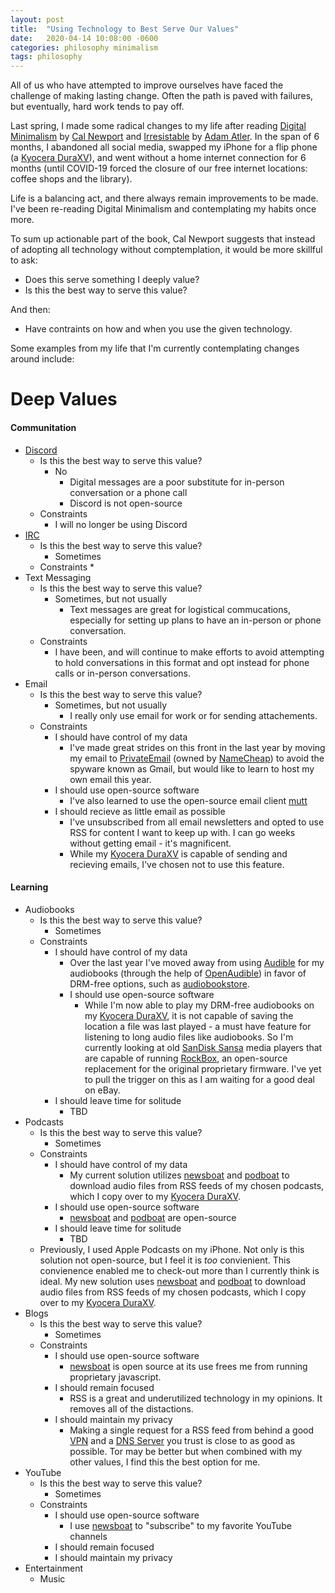 ```yaml
---
layout: post
title:  "Using Technology to Best Serve Our Values"
date:   2020-04-14 10:08:00 -0600
categories: philosophy minimalism
tags: philosophy
---
```


All of us who have attempted to improve ourselves have faced the challenge of making lasting change. Often the path is paved with failures, but eventually, hard work tends to pay off. 

Last spring, I made some radical changes to my life after reading [Digital Minimalism](https://www.calnewport.com/books/digital-minimalism/) by [Cal Newport](https://www.calnewport.com) and [Irresistable](http://adamalterauthor.com/irresistible/) by [Adam Atler](http://adamalterauthor.com). In the span of 6 months, I abandoned all social media, swapped my iPhone for a flip phone (a [Kyocera DuraXV][1]), and went without a home internet connection for 6 months (until COVID-19 forced the closure of our free internet locations: coffee shops and the library).

Life is a balancing act, and there always remain improvements to be made. I've been re-reading Digital Minimalism and contemplating my habits once more.

To sum up actionable part of the book, Cal Newport suggests that instead of adopting all technology without comptemplation, it would be more skillful to ask:
* Does this serve something I deeply value?
* Is this the best way to serve this value?

And then: 
* Have contraints on how and when you use the given technology.

Some examples from my life that I'm currently contemplating changes around include:

# Deep Values
#### Communitation
* [Discord](https://discordapp.com/)
	* Is this the best way to serve this value?
		* No
			* Digital messages are a poor substitute for in-person conversation or a phone call
			* Discord is not open-source
	* Constraints
		* I will no longer be using Discord
* [IRC](https://en.wikipedia.org/wiki/Internet_Relay_Chat)
	* Is this the best way to serve this value?
		* Sometimes
	* Constraints
		*
* Text Messaging
	* Is this the best way to serve this value?
		* Sometimes, but not usually
			* Text messages are great for logistical commucations, especially for setting up plans to have an in-person or phone conversation.
	* Constraints
		* I have been, and will continue to make efforts to avoid attempting to hold conversations in this format and opt instead for phone calls or in-person conversations.
* Email
	* Is this the best way to serve this value?
		* Sometimes, but not usually
			* I really only use email for work or for sending attachements.
	* Constraints
		* I should have control of my data
			* I've made great strides on this front in the last year by moving my email to [PrivateEmail](https://privateemail.com/) (owned by [NameCheap](https://www.namecheap.com/)) to avoid the spyware known as Gmail, but would like to learn to host my own email this year. 
		* I should use open-source software
			* I've also learned to use the open-source email client [mutt](http://www.mutt.org/)
		* I should recieve as little email as possible
			* I've unsubscribed from all email newsletters and opted to use RSS for content I want to keep up with. I can go weeks without getting email - it's magnificent. 
			* While my [Kyocera DuraXV][1] is capable of sending and recieving emails, I've chosen not to use this feature.

#### Learning
* Audiobooks
	* Is this the best way to serve this value?
		* Sometimes
	* Constraints
		* I should have control of my data
			* Over the last year I've moved away from using [Audible](https://www.audible.com/) for my audiobooks (through the help of [OpenAudible](https://openaudible.org/)) in favor of DRM-free options, such as [audiobookstore](https://audiobookstore.com/). 			
			* I should use open-source software
				* While I'm now able to play my DRM-free audiobooks on my [Kyocera DuraXV][1], it is not capable of saving the location a file was last played - a must have feature for listening to long audio files like audiobooks. So I'm currently looking at old [SanDisk Sansa](https://en.wikipedia.org/wiki/SanDisk_Sansa) media players that are capable of running [RockBox](https://www.rockbox.org/), an open-source replacement for the original proprietary firmware. I've yet to pull the trigger on this as I am waiting for a good deal on eBay.
		* I should leave time for solitude
			* TBD
* Podcasts
	* Is this the best way to serve this value?
		* Sometimes
	* Constraints
		* I should have control of my data
			* My current solution utilizes [newsboat][2] and [podboat][3] to download audio files from RSS feeds of my chosen podcasts, which I copy over to my [Kyocera DuraXV][1].
		* I should use open-source software
			* [newsboat][2] and [podboat][3] are open-source
		* I should leave time for solitude
			* TBD
	* Previously, I used Apple Podcasts on my iPhone. Not only is this solution not open-source, but I feel it is *too* convienient. This convienence enabled me to check-out more than I currently think is ideal. My new solution uses [newsboat][2] and [podboat][3] to download audio files from RSS feeds of my chosen podcasts, which I copy over to my [Kyocera DuraXV][1].
* Blogs
	* Is this the best way to serve this value?
		* Sometimes
	* Constraints
		* I should use open-source software
			* [newsboat][2] is open source at its use frees me from running proprietary javascript.
		* I should remain focused
			* RSS is a great and underutilized technology in my opinions. It removes all of the distactions.
		* I should maintain my privacy
			* Making a single request for a RSS feed from behind a good [VPN](https://www.privateinternetaccess.com/) and a [DNS Server](https://dns.watch/) you trust is close to as good as possible. Tor may be better but when combined with my other values, I find this the best option for me.
* YouTube
	* Is this the best way to serve this value?
		* Sometimes
	* Constraints
		* I should use open-source software
			* I use [newsboat][2] to "subscribe" to my favorite YouTube channels
		* I should remain focused
		* I should maintain my privacy
* Entertainment
	* Music

[1]:https://www.kyoceramobile.com/duraxv/
[2]:https://newsboat.org/
[3]:https://newsboat.org/releases/2.19/docs/newsboat.html#_podcast_support
